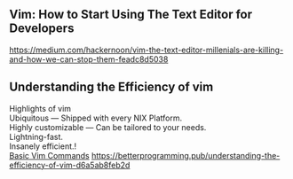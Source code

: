 
## Vim: How to Start Using The Text Editor for Developers
https://medium.com/hackernoon/vim-the-text-editor-millenials-are-killing-and-how-we-can-stop-them-feadc8d5038
###

## Understanding the Efficiency of vim
Highlights of vim <br>
Ubiquitous — Shipped with every NIX Platform. <br>
Highly customizable — Can be tailored to your needs.<br>
Lightning-fast.<br>
Insanely efficient.!<br>
[Basic Vim Commands](https://user-images.githubusercontent.com/79118602/120117672-4a24a680-c15c-11eb-9733-f606be07b559.png)
https://betterprogramming.pub/understanding-the-efficiency-of-vim-d6a5ab8feb2d
###

